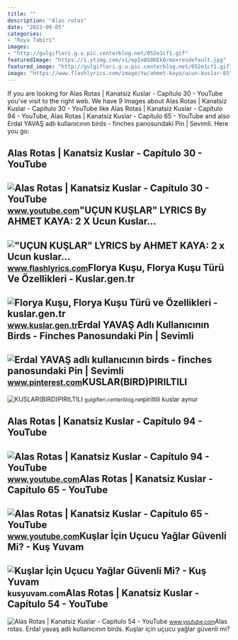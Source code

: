 ```yaml
---
title: ""
description: "Alas rotas"
date: "2023-09-05"
categories:
- "Ruya Tabiri"
images:
- "http://gulgifleri.g.u.pic.centerblog.net/052e1cf1.gif"
featuredImage: "https://i.ytimg.com/vi/epIe8G8KEk0/maxresdefault.jpg"
featured_image: "http://gulgifleri.g.u.pic.centerblog.net/052e1cf1.gif"
image: "https://www.flashlyrics.com/image/tw/ahmet-kaya/ucun-kuslar-85"
---
```


If you are looking for Alas Rotas | Kanatsiz Kuslar - Capítulo 30 - YouTube you've visit to the right web. We have 9 Images about Alas Rotas | Kanatsiz Kuslar - Capítulo 30 - YouTube like Alas Rotas | Kanatsiz Kuslar - Capítulo 94 - YouTube, Alas Rotas | Kanatsiz Kuslar - Capítulo 65 - YouTube and also Erdal YAVAŞ adlı kullanıcının birds - finches panosundaki Pin | Sevimli. Here you go:

Alas Rotas | Kanatsiz Kuslar - Capítulo 30 - YouTube
----------------------------------------------------

 ![Alas Rotas | Kanatsiz Kuslar - Capítulo 30 - YouTube](https://i.ytimg.com/vi/EAyVMsFr03g/maxresdefault.jpg) <small>www.youtube.com</small>"UÇUN KUŞLAR" LYRICS By AHMET KAYA: 2 X Ucun Kuslar...
------------------------------------------------------

 !["UÇUN KUŞLAR" LYRICS by AHMET KAYA: 2 x Ucun kuslar...](https://www.flashlyrics.com/image/tw/ahmet-kaya/ucun-kuslar-85) <small>www.flashlyrics.com</small>Florya Kuşu, Florya Kuşu Türü Ve Özellikleri - Kuslar.gen.tr
------------------------------------------------------------

 ![Florya Kuşu, Florya Kuşu Türü ve Özellikleri - kuslar.gen.tr](http://www.kuslar.gen.tr/images/midi/kirlangic.jpg) <small>www.kuslar.gen.tr</small>Erdal YAVAŞ Adlı Kullanıcının Birds - Finches Panosundaki Pin | Sevimli
-----------------------------------------------------------------------

 ![Erdal YAVAŞ adlı kullanıcının birds - finches panosundaki Pin | Sevimli](https://i.pinimg.com/originals/2b/4f/c8/2b4fc83ead1f091c10febfdbb594e503.jpg) <small>www.pinterest.com</small>KUSLAR(BIRD)PIRILTILI
---------------------

 ![KUSLAR(BIRD)PIRILTILI](http://gulgifleri.g.u.pic.centerblog.net/052e1cf1.gif) <small>gulgifleri.centerblog.net</small>piriltili kuslar aynur

Alas Rotas | Kanatsiz Kuslar - Capítulo 94 - YouTube
----------------------------------------------------

 ![Alas Rotas | Kanatsiz Kuslar - Capítulo 94 - YouTube](https://i.ytimg.com/vi/Ktqg1g6H1Kc/maxresdefault.jpg) <small>www.youtube.com</small>Alas Rotas | Kanatsiz Kuslar - Capítulo 65 - YouTube
----------------------------------------------------

 ![Alas Rotas | Kanatsiz Kuslar - Capítulo 65 - YouTube](https://i.ytimg.com/vi/epIe8G8KEk0/maxresdefault.jpg) <small>www.youtube.com</small>Kuşlar İçin Uçucu Yağlar Güvenli Mi? - Kuş Yuvam
------------------------------------------------

 ![Kuşlar İçin Uçucu Yağlar Güvenli Mi? - Kuş Yuvam](https://kusyuvam.com/wp-content/uploads/2021/06/shutterstock_1895112256.jpg) <small>kusyuvam.com</small>Alas Rotas | Kanatsiz Kuslar - Capítulo 54 - YouTube
----------------------------------------------------

 ![Alas Rotas | Kanatsiz Kuslar - Capítulo 54 - YouTube](https://i.ytimg.com/vi/5G4amxWlPU0/maxresdefault.jpg) <small>www.youtube.com</small>Alas rotas. Erdal yavaş adlı kullanıcının birds. Kuşlar i̇çin uçucu yağlar güvenli mi?
